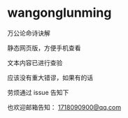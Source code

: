 # wangonglunming

万公论命诗诀解

静态网页版，方便手机查看

文本内容已进行查验

应该没有重大错谬，如果有的话

劳烦通过 issue 告知下

也欢迎邮箱告知： 1718090900@qq.com
